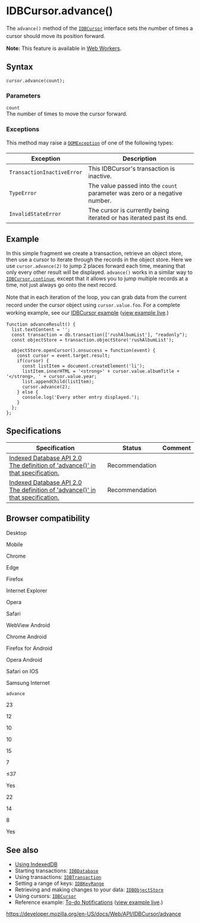 # IDBCursor.advance()

The `advance()` method of the [`IDBCursor`](../idbcursor) interface sets the num<span style="line-height: 1.5;">ber of times a cursor should move its position forward.</span>

**Note:** This feature is available in [Web Workers](../web_workers_api).

## Syntax

    cursor.advance(count);

### Parameters

`count`  
The number of times to move the cursor forward.

### Exceptions

<span style="line-height: 1.5;">This method may raise a [`DOMException`](../domexception) of one of the following types:</span>

<table><thead><tr class="header"><th>Exception</th><th>Description</th></tr></thead><tbody><tr class="odd"><td><code>TransactionInactiveError</code></td><td>This IDBCursor's transaction is inactive.</td></tr><tr class="even"><td><code>TypeError</code></td><td>The value passed into the <code>count</code> parameter was zero or a negative number.</td></tr><tr class="odd"><td><code>InvalidStateError</code></td><td>The cursor is currently being iterated or has iterated past its end.<br />
</td></tr></tbody></table>

## Example

In this simple fragment we create a transaction, retrieve an object store, then use a cursor to iterate through the records in the object store. Here we use `cursor.advance(2)` to jump 2 places forward each time, meaning that only every other result will be displayed. `advance()` works in a similar way to [`IDBCursor.continue`](continue), except that it allows you to jump multiple records at a time, not just always go onto the next record.

<span style="line-height: 1.5;">Note that in each iteration of the loop, you can grab data from the current record under the cursor object using </span>`cursor.value.foo`<span style="line-height: 1.5;">. For a complete working example, see our [IDBCursor example](https://github.com/mdn/indexeddb-examples/tree/master/idbcursor)</span><span style="line-height: 1.5;"> (</span>[view example live](https://mdn.github.io/indexeddb-examples/idbcursor/)<span style="line-height: 1.5;">.)</span>

    function advanceResult() {
      list.textContent = '';
      const transaction = db.transaction(['rushAlbumList'], "readonly");
      const objectStore = transaction.objectStore('rushAlbumList');

      objectStore.openCursor().onsuccess = function(event) {
        const cursor = event.target.result;
        if(cursor) {
          const listItem = document.createElement('li');
          listItem.innerHTML = '<strong>' + cursor.value.albumTitle + '</strong>, ' + cursor.value.year;
          list.appendChild(listItem);
          cursor.advance(2);
        } else {
          console.log('Every other entry displayed.');
        }
      };
    };

## Specifications

<table><thead><tr class="header"><th>Specification</th><th>Status</th><th>Comment</th></tr></thead><tbody><tr class="odd"><td><a href="https://www.w3.org/TR/IndexedDB/#dom-idbcursor-advance">Indexed Database API 2.0<br />
<span class="small">The definition of 'advance()' in that specification.</span></a></td><td><span class="spec-rec">Recommendation</span></td><td></td></tr><tr class="even"><td><a href="https://www.w3.org/TR/IndexedDB/#dom-idbcursor-advance">Indexed Database API 2.0<br />
<span class="small">The definition of 'advance()' in that specification.</span></a></td><td><span class="spec-rec">Recommendation</span></td><td></td></tr></tbody></table>

## Browser compatibility

Desktop

Mobile

Chrome

Edge

Firefox

Internet Explorer

Opera

Safari

WebView Android

Chrome Android

Firefox for Android

Opera Android

Safari on IOS

Samsung Internet

`advance`

23

12

10

10

15

7

≤37

Yes

22

14

8

Yes

## See also

- [Using IndexedDB](../indexeddb_api/using_indexeddb)
- Starting transactions: [`IDBDatabase`](../idbdatabase)
- Using transactions: [`IDBTransaction`](../idbtransaction)
- Setting a range of keys: [`IDBKeyRange`](../idbkeyrange)
- Retrieving and making changes to your data: [`IDBObjectStore`](../idbobjectstore)
- Using cursors: [`IDBCursor`](../idbcursor)
- Reference example: [To-do Notifications](https://github.com/mdn/to-do-notifications/tree/gh-pages) ([view example live](https://mdn.github.io/to-do-notifications/).)

<a href="https://developer.mozilla.org/en-US/docs/Web/API/IDBCursor/advance" class="_attribution-link">https://developer.mozilla.org/en-US/docs/Web/API/IDBCursor/advance</a>

